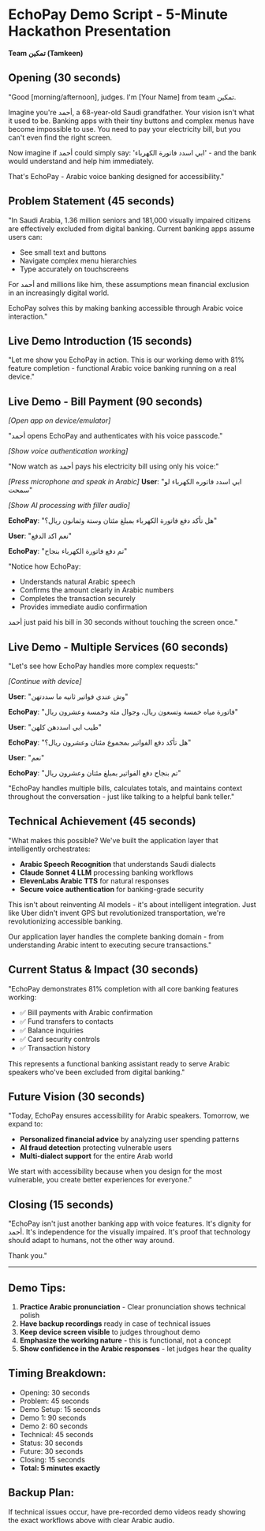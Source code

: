 # EchoPay Demo Script - 5-Minute Hackathon Presentation
**Team تمكين (Tamkeen)**

## Opening (30 seconds)

"Good [morning/afternoon], judges. I'm [Your Name] from team تمكين.

Imagine you're أحمد, a 68-year-old Saudi grandfather. Your vision isn't what it used to be. Banking apps with their tiny buttons and complex menus have become impossible to use. You need to pay your electricity bill, but you can't even find the right screen.

Now imagine if أحمد could simply say: 'ابي اسدد فاتورة الكهرباء' - and the bank would understand and help him immediately.

That's EchoPay - Arabic voice banking designed for accessibility."

## Problem Statement (45 seconds)

"In Saudi Arabia, 1.36 million seniors and 181,000 visually impaired citizens are effectively excluded from digital banking. Current banking apps assume users can:
- See small text and buttons
- Navigate complex menu hierarchies  
- Type accurately on touchscreens

For أحمد and millions like him, these assumptions mean financial exclusion in an increasingly digital world.

EchoPay solves this by making banking accessible through Arabic voice interaction."

## Live Demo Introduction (15 seconds)

"Let me show you EchoPay in action. This is our working demo with 81% feature completion - functional Arabic voice banking running on a real device."

## Live Demo - Bill Payment (90 seconds)

*[Open app on device/emulator]*

"أحمد opens EchoPay and authenticates with his voice passcode."

*[Show voice authentication working]*

"Now watch as أحمد pays his electricity bill using only his voice:"

*[Press microphone and speak in Arabic]*
**User**: "ابي اسدد فاتوره الكهرباء لو سمحت"

*[Show AI processing with filler audio]*

**EchoPay**: "هل تأكد دفع فاتورة الكهرباء بمبلغ مئتان وستة وثمانون ريال؟"

**User**: "نعم اكد الدفع"

**EchoPay**: "تم دفع فاتورة الكهرباء بنجاح"

"Notice how EchoPay:
- Understands natural Arabic speech
- Confirms the amount clearly in Arabic numbers
- Completes the transaction securely
- Provides immediate audio confirmation

أحمد just paid his bill in 30 seconds without touching the screen once."

## Live Demo - Multiple Services (60 seconds)

"Let's see how EchoPay handles more complex requests:"

*[Continue with device]*

**User**: "وش عندي فواتير ثانيه ما سددتهن"

**EchoPay**: "فاتورة مياه خمسة وتسعون ريال، وجوال مئة وخمسة وعشرون ريال"

**User**: "طيب ابي اسددهن كلهن"

**EchoPay**: "هل تأكد دفع الفواتير بمجموع مئتان وعشرون ريال؟"

**User**: "نعم"

**EchoPay**: "تم بنجاح دفع الفواتير بمبلغ مئتان وعشرون ريال"

"EchoPay handles multiple bills, calculates totals, and maintains context throughout the conversation - just like talking to a helpful bank teller."

## Technical Achievement (45 seconds)

"What makes this possible? We've built the application layer that intelligently orchestrates:
- **Arabic Speech Recognition** that understands Saudi dialects
- **Claude Sonnet 4 LLM** processing banking workflows  
- **ElevenLabs Arabic TTS** for natural responses
- **Secure voice authentication** for banking-grade security

This isn't about reinventing AI models - it's about intelligent integration. Just like Uber didn't invent GPS but revolutionized transportation, we're revolutionizing accessible banking.

Our application layer handles the complete banking domain - from understanding Arabic intent to executing secure transactions."

## Current Status & Impact (30 seconds)

"EchoPay demonstrates 81% completion with all core banking features working:
- ✅ Bill payments with Arabic confirmation
- ✅ Fund transfers to contacts
- ✅ Balance inquiries  
- ✅ Card security controls
- ✅ Transaction history

This represents a functional banking assistant ready to serve Arabic speakers who've been excluded from digital banking."

## Future Vision (30 seconds)

"Today, EchoPay ensures accessibility for Arabic speakers. Tomorrow, we expand to:
- **Personalized financial advice** by analyzing user spending patterns
- **AI fraud detection** protecting vulnerable users  
- **Multi-dialect support** for the entire Arab world

We start with accessibility because when you design for the most vulnerable, you create better experiences for everyone."

## Closing (15 seconds)

"EchoPay isn't just another banking app with voice features. It's dignity for أحمد. It's independence for the visually impaired. It's proof that technology should adapt to humans, not the other way around.

Thank you."

---

## Demo Tips:
1. **Practice Arabic pronunciation** - Clear pronunciation shows technical polish
2. **Have backup recordings** ready in case of technical issues
3. **Keep device screen visible** to judges throughout demo
4. **Emphasize the working nature** - this is functional, not a concept
5. **Show confidence in the Arabic responses** - let judges hear the quality

## Timing Breakdown:
- Opening: 30 seconds
- Problem: 45 seconds  
- Demo Setup: 15 seconds
- Demo 1: 90 seconds
- Demo 2: 60 seconds
- Technical: 45 seconds
- Status: 30 seconds
- Future: 30 seconds
- Closing: 15 seconds
- **Total: 5 minutes exactly**

## Backup Plan:
If technical issues occur, have pre-recorded demo videos ready showing the exact workflows above with clear Arabic audio.